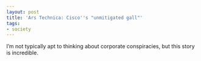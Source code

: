 ```yaml
---
layout: post
title: 'Ars Technica: Cisco''s "unmitigated gall"'
tags:
- society
---
```

I’m not typically apt to thinking about corporate conspiracies, but this story is incredible.
